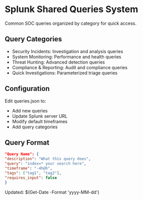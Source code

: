 # Splunk Shared Queries System

Common SOC queries organized by category for quick access.

## Query Categories
- Security Incidents: Investigation and analysis queries
- System Monitoring: Performance and health queries  
- Threat Hunting: Advanced detection queries
- Compliance & Reporting: Audit and compliance queries
- Quick Investigations: Parameterized triage queries

## Configuration
Edit queries.json to:
- Add new queries
- Update Splunk server URL
- Modify default timeframes
- Add query categories

## Query Format
```json
"Query Name": {
"description": "What this query does",
"query": "index=* your search here",
"timeframe": "-4h@h",
"tags": ["tag1", "tag2"],
"requires_input": false
}

```

Updated: $(Get-Date -Format 'yyyy-MM-dd')
